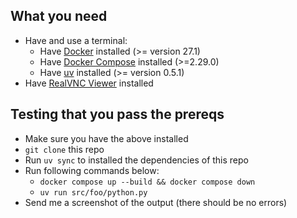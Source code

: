 ## What you need
- Have and use a terminal:
  - Have [Docker](https://docs.docker.com/engine/install/) installed (>= version 27.1)
  - Have [Docker Compose](https://docs.docker.com/compose/install/) installed (>=2.29.0)
  - Have [uv](https://docs.astral.sh/uv/getting-started/installation/) installed (>= version 0.5.1)
- Have [RealVNC Viewer](https://www.realvnc.com/en/connect/download/viewer/) installed

## Testing that you pass the prereqs
- Make sure you have the above installed
- `git clone` this repo
- Run `uv sync` to installed the dependencies of this repo
- Run following commands below:
  - `docker compose up --build && docker compose down`
  - `uv run src/foo/python.py`
- Send me a screenshot of the output (there should be no errors)
